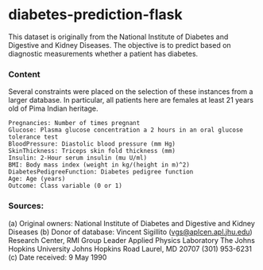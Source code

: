 # diabetes-prediction-flask
This dataset is originally from the National Institute of Diabetes and Digestive and Kidney Diseases. The objective is to predict based on diagnostic measurements whether a patient has diabetes.


### Content

Several constraints were placed on the selection of these instances from a larger database. In particular, all patients here are females at least 21 years old of Pima Indian heritage.

    Pregnancies: Number of times pregnant
    Glucose: Plasma glucose concentration a 2 hours in an oral glucose tolerance test
    BloodPressure: Diastolic blood pressure (mm Hg)
    SkinThickness: Triceps skin fold thickness (mm)
    Insulin: 2-Hour serum insulin (mu U/ml)
    BMI: Body mass index (weight in kg/(height in m)^2)
    DiabetesPedigreeFunction: Diabetes pedigree function
    Age: Age (years)
    Outcome: Class variable (0 or 1)

### Sources:

(a) Original owners: National Institute of Diabetes and Digestive and
Kidney Diseases
(b) Donor of database: Vincent Sigillito (vgs@aplcen.apl.jhu.edu)
Research Center, RMI Group Leader
Applied Physics Laboratory
The Johns Hopkins University
Johns Hopkins Road
Laurel, MD 20707
(301) 953-6231
(c) Date received: 9 May 1990

